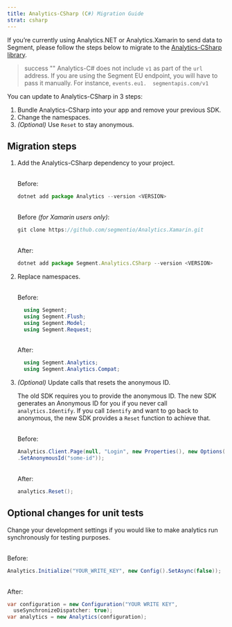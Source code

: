 ```yaml
---
title: Analytics-CSharp (C#) Migration Guide
strat: csharp
---
```


If you’re currently using Analytics.NET or Analytics.Xamarin to send data to Segment, please follow the steps below to migrate to the [Analytics-CSharp library](/docs/connections/sources/catalog/libraries/server/csharp/).  

> success ""
> Analytics-C# does not include `v1` as part of the `url` address. If you are using the Segment EU endpoint, you will have to pass it manually. For instance, `events.eu1.  segmentapis.com/v1`

You can update to Analytics-CSharp in 3 steps:
1. Bundle Analytics-CSharp into your app and remove your previous SDK.
2. Change the namespaces.
3. *(Optional)* Use `Reset` to stay anonymous.


## Migration steps

1. Add the Analytics-CSharp dependency to your project. 

    <br> Before:
    ```js
    dotnet add package Analytics --version <VERSION>
    ```

     <br> Before *(for Xamarin users only)*:
    ```js
    git clone https://github.com/segmentio/Analytics.Xamarin.git
    ```

    <br>After:
    ```js
    dotnet add package Segment.Analytics.CSharp --version <VERSION>
    ```

2. Replace namespaces. 

      <br> Before:
      ```c#    
        using Segment;
        using Segment.Flush;
        using Segment.Model;
        using Segment.Request;
      ```

      <br> After:
      ```c#    
        using Segment.Analytics;
        using Segment.Analytics.Compat;
      ```

3. *(Optional)* Update calls that resets the anonymous ID. 
   
    The old SDK requires you to provide the anonymous ID. The new SDK generates an Anonymous ID for you if you never call `analytics.Identify`. If you call `Identify` and want to go back to anonymous, the new SDK provides a `Reset` function to achieve that.

      <br> Before:
      ```c#                  
      Analytics.Client.Page(null, "Login", new Properties(), new Options()
      .SetAnonymousId("some-id"));
      ```

      <br> After:
      ```c#                  
      analytics.Reset();
      ```

## Optional changes for unit tests

Change your development settings if you would like to make analytics run synchronously for testing purposes.

<br> Before:
  ```c#                  
  Analytics.Initialize("YOUR_WRITE_KEY", new Config().SetAsync(false));
  ```

<br> After:
  ```c#                  
  var configuration = new Configuration("YOUR WRITE KEY",
    useSynchronizeDispatcher: true);
  var analytics = new Analytics(configuration);
  ```
